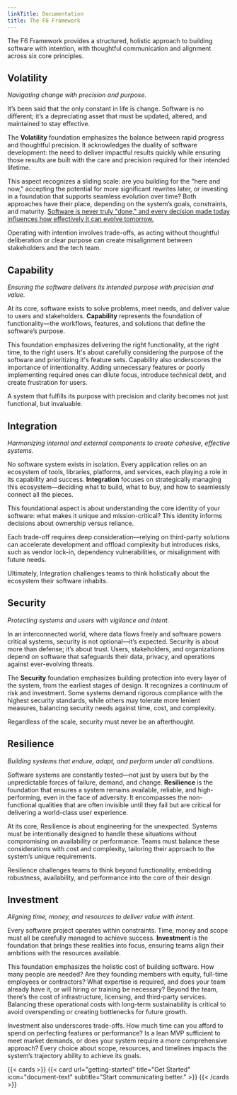 ```yaml
---
linkTitle: Documentation
title: The F6 Framework
---
```


The F6 Framework provides a structured, holistic approach to building software with intention, with thoughtful communication and alignment across six core principles.

## Volatility

_Navigating change with precision and purpose._

It’s been said that the only constant in life is change. Software is no different; it’s a depreciating asset that must be updated, altered, and maintained to stay effective.

The **Volatility** foundation emphasizes the balance between rapid progress and thoughtful precision. It acknowledges the duality of software development: the need to deliver impactful results quickly while ensuring those results are built with the care and precision required for their intended lifetime. 

This aspect recognizes a sliding scale: are you building for the "here and now," accepting the potential for more significant rewrites later, or investing in a foundation that supports seamless evolution over time? Both approaches have their place, depending on the system’s goals, constraints, and maturity. [Software is never truly "done," and every decision made today influences how effectively it can evolve tomorrow.](https://insights.jahnelgroup.com/software-is-a-depreciating-asset-why-your-software-is-never-done)

Operating with intention involves trade-offs, as acting without thoughtful deliberation or clear purpose can create misalignment between stakeholders and the tech team. 

## Capability

_Ensuring the software delivers its intended purpose with precision and value._

At its core, software exists to solve problems, meet needs, and deliver value to users and stakeholders. **Capability** represents the foundation of functionality—the workflows, features, and solutions that define the software’s purpose. 

This foundation emphasizes delivering the right functionality, at the right time, to the right users. It's about carefully considering the purpose of the software and prioritizing it's feature sets. Capability also underscores the importance of intentionality. Adding unnecessary features or poorly implementing required ones can dilute focus, introduce technical debt, and create frustration for users. 

A system that fulfills its purpose with precision and clarity becomes not just functional, but invaluable. 

## Integration

_Harmonizing internal and external components to create cohesive, effective systems._

No software system exists in isolation. Every application relies on an ecosystem of tools, libraries, platforms, and services, each playing a role in its capability and success. **Integration** focuses on strategically managing this ecosystem—deciding what to build, what to buy, and how to seamlessly connect all the pieces.

This foundational aspect is about understanding the core identity of your software: what makes it unique and mission-critical? This identity informs decisions about ownership versus reliance. 

Each trade-off requires deep consideration—relying on third-party solutions can accelerate development and offload complexity but introduces risks, such as vendor lock-in, dependency vulnerabilities, or misalignment with future needs. 

Ultimately, Integration challenges teams to think holistically about the ecosystem their software inhabits.

## Security

_Protecting systems and users with vigilance and intent._

In an interconnected world, where data flows freely and software powers critical systems, security is not optional—it’s expected. Security is about more than defense; it’s about trust. Users, stakeholders, and organizations depend on software that safeguards their data, privacy, and operations against ever-evolving threats.

The **Security** foundation emphasizes building protection into every layer of the system, from the earliest stages of design. It recognizes a continuum of risk and investment. Some systems demand rigorous compliance with the highest security standards, while others may tolerate more lenient measures, balancing security needs against time, cost, and complexity. 

Regardless of the scale, security must never be an afterthought.

## Resilience

_Building systems that endure, adapt, and perform under all conditions._

Software systems are constantly tested—not just by users but by the unpredictable forces of failure, demand, and change. **Resilience** is the foundation that ensures a system remains available, reliable, and high-performing, even in the face of adversity. It encompasses the non-functional qualities that are often invisible until they fail but are critical for delivering a world-class user experience.

At its core, Resilience is about engineering for the unexpected. Systems must be intentionally designed to handle these situations without compromising on availability or performance. Teams must balance these considerations with cost and complexity, tailoring their approach to the system’s unique requirements.

Resilience challenges teams to think beyond functionality, embedding robustness, availability, and performance into the core of their design.

## Investment

_Aligning time, money, and resources to deliver value with intent._

Every software project operates within constraints. Time, money and scope must all be carefully managed to achieve success. **Investment** is the foundation that brings these realities into focus, ensuring teams align their ambitions with the resources available.

This foundation emphasizes the holistic cost of building software. How many people are needed? Are they founding members with equity, full-time employees or contractors? What expertise is required, and does your team already have it, or will hiring or training be necessary? Beyond the team, there’s the cost of infrastructure, licensing, and third-party services. Balancing these operational costs with long-term sustainability is critical to avoid overspending or creating bottlenecks for future growth.

Investment also underscores trade-offs. How much time can you afford to spend on perfecting features or performance? Is a lean MVP sufficient to meet market demands, or does your system require a more comprehensive approach? Every choice about scope, resources, and timelines impacts the system’s trajectory ability to achieve its goals.

{{< cards >}}
  {{< card url="getting-started" title="Get Started" icon="document-text" subtitle="Start communicating better." >}}
{{< /cards >}}